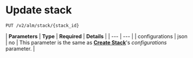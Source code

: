 # Update stack

```text
PUT /v2/alm/stack/{stack_id}
```

| **Parameters** | **Type** | **Required** | **Details** |
| --- | --- |
| configurations | json | no | This parameter is the same as [**Create Stack**](https://docs2.mobingi.com/~/edit/primary/v/v2/api-reference/stacks/update-stack)'s _configurations_ parameter. |



